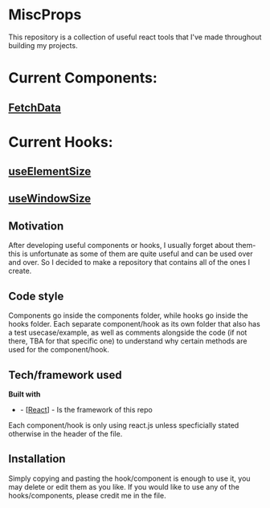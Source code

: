 # MiscProps

This repository is a collection of useful react tools that I've made throughout building my projects.

# Current Components:

## [FetchData](components/fetchdata)

# Current Hooks:

## [useElementSize](hooks/elementSize)

## [useWindowSize](hooks/windowSize)

## Motivation

After developing useful components or hooks, I usually forget about them- this is unfortunate as some of them are quite useful and can be used over and over. So I decided to make a repository that contains all of the ones I create.

## Code style

Components go inside the components folder, while hooks go inside the hooks folder. Each separate component/hook as its own folder that also has a test usecase/example, as well as comments alongside the code (if not there, TBA for that specific one) to understand why certain methods are used for the component/hook.

## Tech/framework used

<b>Built with</b>

<ul>
<li>- [<a href="https://reactjs.org/">React</a>] - Is the framework of this repo</li>
</ul>

Each component/hook is only using react.js unless specficially stated otherwise in the header of the file.

## Installation

Simply copying and pasting the hook/component is enough to use it, you may delete or edit them as you like.
If you would like to use any of the hooks/components, please credit me in the file.

